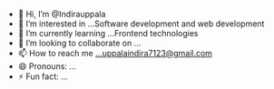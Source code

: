 - 👋 Hi, I’m @Indirauppala
- 👀 I’m interested in ...Software development and web development
- 🌱 I’m currently learning ...Frontend technologies
- 💞️ I’m looking to collaborate on ...
- 📫 How to reach me ...uppalaindira7123@gmail.com
- 😄 Pronouns: ...
- ⚡ Fun fact: ...

<!---
Indirauppala/Indirauppala is a ✨ special ✨ repository because its `README.md` (this file) appears on your GitHub profile.
You can click the Preview link to take a look at your changes.
--->
